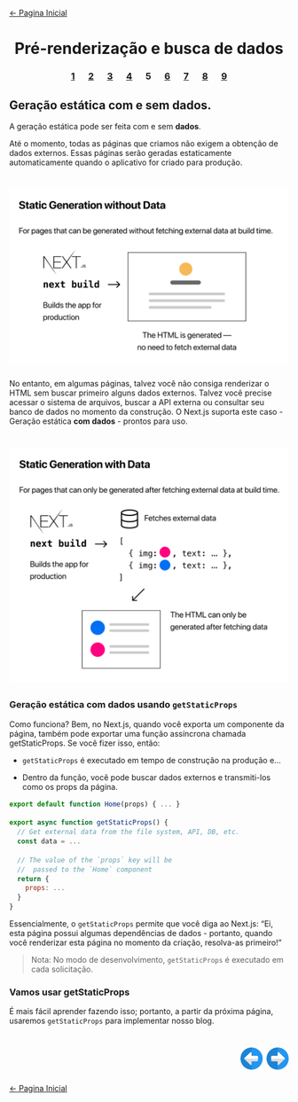 [← Pagina Inicial](../../../README.md#basico)

<h1 align="center">Pré-renderização e busca de dados</h1>

<h3 align="center">
<a href="./1.md" style="margin:0 10px;">1</a>
<a href="./2.md" style="margin:0 10px;">2</a>
<a href="./3.md" style="margin:0 10px;">3</a>
<a href="./4.md" style="margin:0 10px;">4</a>
<spam style="margin:0 10px;">5</spam>
<a href="./6.md" style="margin:0 10px;">6</a>
<a href="./7.md" style="margin:0 10px;">7</a>
<a href="./8.md" style="margin:0 10px;">8</a>
<a href="./9.md" style="margin:0 10px;">9</a>
</h3>

## Geração estática com e sem dados.

A geração estática pode ser feita com e sem **dados**.

Até o momento, todas as páginas que criamos não exigem a obtenção de dados externos. Essas páginas serão geradas estaticamente automaticamente quando o aplicativo for criado para produção.

<h1 align="center"><img src="../../../images/static-generation-without-data.png"></h1>

No entanto, em algumas páginas, talvez você não consiga renderizar o HTML sem buscar primeiro alguns dados externos. Talvez você precise acessar o sistema de arquivos, buscar a API externa ou consultar seu banco de dados no momento da construção. O Next.js suporta este caso - Geração estática **com dados** - prontos para uso.

<h1 align="center"><img src="../../../images/static-generation-with-data.png"></h1>

### Geração estática com dados usando `getStaticProps`

Como funciona? Bem, no Next.js, quando você exporta um componente da página, também pode exportar uma função assíncrona chamada getStaticProps. Se você fizer isso, então:

  - `getStaticProps` é executado em tempo de construção na produção e…

  - Dentro da função, você pode buscar dados externos e transmiti-los como os props da página.

```javascript
export default function Home(props) { ... }

export async function getStaticProps() {
  // Get external data from the file system, API, DB, etc.
  const data = ...

  // The value of the `props` key will be
  //  passed to the `Home` component
  return {
    props: ...
  }
}
```

Essencialmente, o `getStaticProps` permite que você diga ao Next.js: “Ei, esta página possui algumas dependências de dados - portanto, quando você renderizar esta página no momento da criação, resolva-as primeiro!”

>Nota: No modo de desenvolvimento, `getStaticProps` é executado em cada solicitação.

### Vamos usar getStaticProps

É mais fácil aprender fazendo isso; portanto, a partir da próxima página, usaremos `getStaticProps` para implementar nosso blog.

<h1 align="right">
<a href="./4.md"><img src="../../../images/previous-arrow.svg" alt="next-arrow" width="40px"></a>
<a href="./6.md"><img src="../../../images/next-arrow.svg" alt="next-arrow" width="40px"></a>
</h1>

[← Pagina Inicial](../../../README.md#basico)